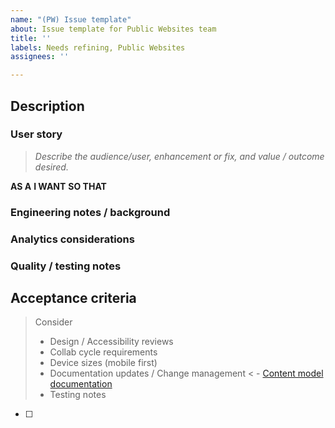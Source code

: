 ```yaml
---
name: "(PW) Issue template"
about: Issue template for Public Websites team
title: ''
labels: Needs refining, Public Websites
assignees: ''

---
```


## Description

### User story
> _Describe the audience/user, enhancement or fix, and value / outcome desired._

**AS A**
**I WANT**
**SO THAT**


### Engineering notes / background


### Analytics considerations


### Quality / testing notes


## Acceptance criteria

>Consider
> - Design / Accessibility reviews
> - Collab cycle requirements
> - Device sizes (mobile first)
> - Documentation updates / Change management
< - [Content model documentation](https://prod.cms.va.gov/admin/structure/cm_document)
> - Testing notes

- [ ]
